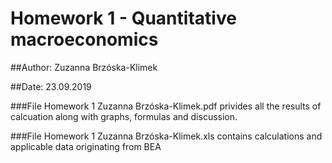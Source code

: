 # Homework 1 - Quantitative macroeconomics

##Author: Zuzanna Brzóska-Klimek

##Date: 23.09.2019

###File Homework 1 Zuzanna Brzóska-Klimek.pdf privides all the results of calcuation along with graphs, formulas and discussion.

###File Homework 1 Zuzanna Brzóska-Klimek.xls contains calculations and applicable data originating from BEA
